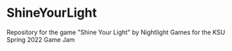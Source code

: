# ShineYourLight
Repository for the game "Shine Your Light" by Nightlight Games for the KSU Spring 2022 Game Jam
